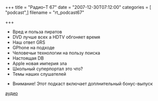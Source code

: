 +++
title = "Радио–Т 67"
date = "2007-12-30T07:12:00"
categories = [ "podcast",]
filename = "rt_podcast67"

+++

- Вред и польза пиратов
- DVD лучше всех a HDTV обгоняет время
- Наш ответ GRS
- GPhone на подходе
- Человечьи технологии на пользу поиска
- Настоящая DB
- Apple новая империя зла
- Школьный суперпортал это что?
- Темы наших слушателей

* Внимание! Этот подкаст включает доплнительный бонус-выпуск

[аудио](https://cdn.radio-t.com/rt_podcast67.mp3)
<audio src="https://cdn.radio-t.com/rt_podcast67.mp3" preload="none"></audio>